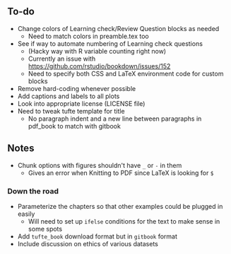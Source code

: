 ## To-do

- Change colors of Learning check/Review Question blocks as needed
    + Need to match colors in preamble.tex too
- See if way to automate numbering of Learning check questions
    + (Hacky way with R variable counting right now)
    + Currently an issue with https://github.com/rstudio/bookdown/issues/152
    + Need to specify both CSS and LaTeX environment code for custom blocks
- Remove hard-coding whenever possible
- Add captions and labels to all plots
- Look into appropriate license (LICENSE file)
- Need to tweak tufte template for title
    + No paragraph indent and a new line between paragraphs in pdf_book to match with
  gitbook

## Notes

- Chunk options with figures shouldn't have `_` or `-` in them
    + Gives an error when Knitting to PDF since LaTeX is looking for `$`

### Down the road

- Parameterize the chapters so that other examples could be plugged in easily
   + Will need to set up `ifelse` conditions for the text to make sense in some spots
- Add `tufte_book` download format but in `gitbook` format
- Include discussion on ethics of various datasets

